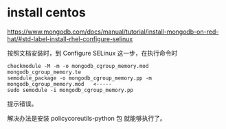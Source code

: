 # install centos

https://www.mongodb.com/docs/manual/tutorial/install-mongodb-on-red-hat/#std-label-install-rhel-configure-selinux

按照文档安装时，到 Configure SELinux 这一步，在执行命令时

    checkmodule -M -m -o mongodb_cgroup_memory.mod mongodb_cgroup_memory.te
    semodule_package -o mongodb_cgroup_memory.pp -m mongodb_cgroup_memory.mod   <-----
    sudo semodule -i mongodb_cgroup_memory.pp

提示错误。

解决办法是安装 policycoreutils-python 包 就能够执行了。
